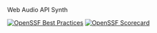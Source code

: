 Web Audio API Synth

[![OpenSSF Best Practices](https://www.bestpractices.dev/projects/8560/badge)](https://www.bestpractices.dev/projects/8560)
[![OpenSSF Scorecard](https://api.securityscorecards.dev/projects/github.com/salmon302/codasynth/badge)](https://securityscorecards.dev/viewer/?uri=github.com/salmon302/codasynth)
